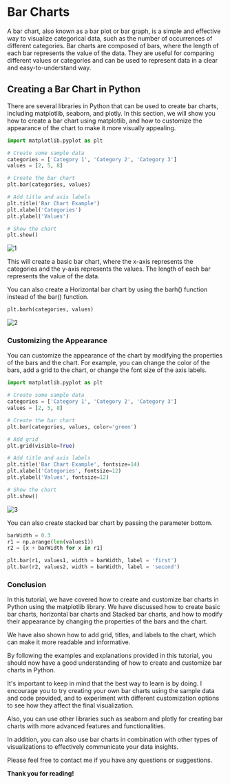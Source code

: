 # Bar Charts
A bar chart, also known as a bar plot or bar graph, is a simple and effective way to visualize categorical data, such as the number of occurrences of different categories. Bar charts are composed of bars, where the length of each bar represents the value of the data. They are useful for comparing different values or categories and can be used to represent data in a clear and easy-to-understand way.

## Creating a Bar Chart in Python
There are several libraries in Python that can be used to create bar charts, including matplotlib, seaborn, and plotly. In this section, we will show you how to create a bar chart using matplotlib, and how to customize the appearance of the chart to make it more visually appealing.

```Python
import matplotlib.pyplot as plt

# Create some sample data
categories = ['Category 1', 'Category 2', 'Category 3']
values = [2, 5, 8]

# Create the bar chart
plt.bar(categories, values)

# Add title and axis labels
plt.title('Bar Chart Example')
plt.xlabel('Categories')
plt.ylabel('Values')

# Show the chart
plt.show()
```
![1](https://user-images.githubusercontent.com/63750425/212532356-5ec8857f-1652-4896-b41f-f079cd96fe90.png)


This will create a basic bar chart, where the x-axis represents the categories and the y-axis represents the values. The length of each bar represents the value of the data.

You can also create a Horizontal bar chart by using the barh() function instead of the bar() function.

```Python
plt.barh(categories, values)
```
![2](https://user-images.githubusercontent.com/63750425/212532359-d9dad484-c173-4c96-939b-44b7dcf148be.png)



### Customizing the Appearance
You can customize the appearance of the chart by modifying the properties of the bars and the chart. For example, you can change the color of the bars, add a grid to the chart, or change the font size of the axis labels.

```Python
import matplotlib.pyplot as plt

# Create some sample data
categories = ['Category 1', 'Category 2', 'Category 3']
values = [2, 5, 8]

# Create the bar chart
plt.bar(categories, values, color='green')

# Add grid
plt.grid(visible=True)

# Add title and axis labels
plt.title('Bar Chart Example', fontsize=14)
plt.xlabel('Categories', fontsize=12)
plt.ylabel('Values', fontsize=12)

# Show the chart
plt.show()
```

![3](https://user-images.githubusercontent.com/63750425/212532366-938a68ce-baa3-48b1-9d26-9e0f5047dce8.png)

You can also create stacked bar chart by passing the parameter bottom.

```Python
barWidth = 0.3
r1 = np.arange(len(values1))
r2 = [x + barWidth for x in r1]

plt.bar(r1, values1, width = barWidth, label = 'first')
plt.bar(r2, values2, width = barWidth, label = 'second')
```
### Conclusion
In this tutorial, we have covered how to create and customize bar charts in Python using the matplotlib library. We have discussed how to create basic bar charts, horizontal bar charts and Stacked bar charts, and how to modify their appearance by changing the properties of the bars and the chart.

We have also shown how to add grid, titles, and labels to the chart, which can make it more readable and informative.

By following the examples and explanations provided in this tutorial, you should now have a good understanding of how to create and customize bar charts in Python.

It's important to keep in mind that the best way to learn is by doing. I encourage you to try creating your own bar charts using the sample data and code provided, and to experiment with different customization options to see how they affect the final visualization.

Also, you can use other libraries such as seaborn and plotly for creating bar charts with more advanced features and functionalities.

In addition, you can also use bar charts in combination with other types of visualizations to effectively communicate your data insights.

Please feel free to contact me if you have any questions or suggestions.

**Thank you for reading!**

